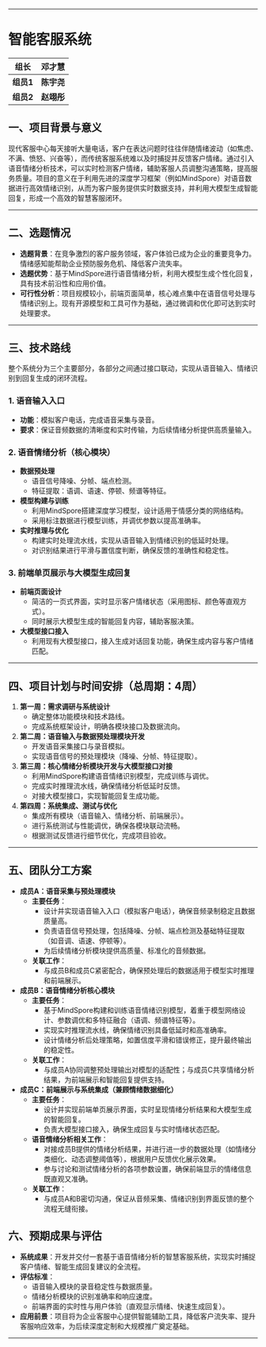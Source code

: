 ------

# 智能客服系统

| 组长      | 邓才慧     |
| --------- | ---------- |
| **组员1** | **陈宇尧** |
| **组员2** | **赵翊彤** |



## 一、项目背景与意义

现代客服中心每天接听大量电话，客户在表达问题时往往伴随情绪波动（如焦虑、不满、愤怒、兴奋等），而传统客服系统难以及时捕捉并反馈客户情绪。通过引入语音情绪分析技术，可以实时检测客户情绪，辅助客服人员调整沟通策略，提高服务质量。项目的意义在于利用先进的深度学习框架（例如MindSpore）对语音数据进行高效情绪识别，从而为客户服务提供实时数据支持，并利用大模型生成智能回复，形成一个高效的智慧客服闭环。

------

## 二、选题情况

- **选题背景**：在竞争激烈的客户服务领域，客户体验已成为企业的重要竞争力。情绪感知能帮助企业预防服务危机、降低客户流失率。
- **选题优势**：基于MindSpore进行语音情绪分析，利用大模型生成个性化回复，具有技术前沿性和应用价值。
- **可行性分析**：项目规模较小，前端页面简单，核心难点集中在语音信号处理与情绪识别上。现有开源模型和工具可作为基础，通过微调和优化即可达到实时处理要求。

------

## 三、技术路线

整个系统分为三个主要部分，各部分之间通过接口联动，实现从语音输入、情绪识别到回复生成的闭环流程。

### 1. 语音输入入口

- **功能**：模拟客户电话，完成语音采集与录音。
- **要求**：保证音频数据的清晰度和实时传输，为后续情绪分析提供高质量输入。

### 2. 语音情绪分析（核心模块）

- **数据预处理**
  - 语音信号降噪、分帧、端点检测。
  - 特征提取：语调、语速、停顿、频谱等特征。
- **模型构建与训练**
  - 利用MindSpore搭建深度学习模型，设计适用于情感分类的网络结构。
  - 采用标注数据进行模型训练，并调优参数以提高准确率。
- **实时推理与优化**
  - 构建实时处理流水线，实现从语音输入到情绪识别的低延时处理。
  - 对识别结果进行平滑与置信度判断，确保反馈的准确性和稳定性。

### 3. 前端单页展示与大模型生成回复

- **前端页面设计**
  - 简洁的一页式界面，实时显示客户情绪状态（采用图标、颜色等直观方式）。
  - 同时展示大模型生成的智能回复内容，辅助客服决策。
- **大模型接口接入**
  - 利用现有大模型接口，接入生成对话回复功能，确保生成内容与客户情绪匹配。

------

## 四、项目计划与时间安排（总周期：4周）

1. **第一周：需求调研与系统设计**
   - 确定整体功能模块和技术路线。
   - 完成系统框架设计，明确各模块接口及数据流向。
2. **第二周：语音输入与数据预处理模块开发**
   - 开发语音采集接口与录音模拟。
   - 实现语音信号的预处理模块（降噪、分帧、特征提取）。
3. **第三周：核心情绪分析模块开发与大模型接口对接**
   - 利用MindSpore构建语音情绪识别模型，完成训练与调优。
   - 完成实时推理流水线，确保情绪分析低延时反馈。
   - 对接大模型接口，实现智能回复生成功能。
4. **第四周：系统集成、测试与优化**
   - 集成所有模块（语音输入、情绪分析、前端展示）。
   - 进行系统测试与性能调优，确保各模块联动流畅。
   - 根据测试反馈进行细节优化，完成项目验收。

------

## 五、团队分工方案

- **成员A：语音采集与预处理模块**
  - **主要任务**：
    - 设计并实现语音输入入口（模拟客户电话），确保音频录制稳定且数据质量高。
    - 负责语音信号预处理，包括降噪、分帧、端点检测及基础特征提取（如音调、语速、停顿等）。
    - 为后续情绪分析模块提供高质量、标准化的音频数据。
  - **关联工作**：
    - 与成员B和成员C紧密配合，确保预处理后的数据适用于模型实时推理和前端展示。
- **成员B：语音情绪分析核心模块**
  - **主要任务**：
    - 基于MindSpore构建和训练语音情绪识别模型，着重于模型网络设计、参数调优和多特征融合（语调、频谱特征等）。
    - 实现实时推理流水线，确保情绪识别具备低延时和高准确率。
    - 设计情绪分析后处理策略，如置信度平滑和错误修正，提升最终输出的稳定性。
  - **关联工作**：
    - 与成员A协同调整预处理输出对模型的适配性；与成员C共享情绪分析结果，为前端展示和智能回复提供支持。
- **成员C：前端展示与系统集成（兼顾情绪数据细化）**
  - **主要任务**：
    - 设计并实现前端单页展示界面，实时呈现情绪分析结果和大模型生成的智能回复。
    - 负责大模型接口接入，确保生成回复与实时情绪状态匹配。
  - **语音情绪分析相关工作**：
    - 对接成员B提供的情绪分析结果，并进行进一步的数据处理（如情绪分类细化、动态调整阈值等），根据用户反馈优化展示效果。
    - 参与讨论和测试情绪分析的各项参数设置，确保前端显示的情绪信息既直观又准确。
  - **关联工作**：
    - 与成员A和B密切沟通，保证从音频采集、情绪识别到界面反馈的整个流程无缝衔接。

## 六、预期成果与评估

- **系统成果**：开发并交付一套基于语音情绪分析的智慧客服系统，实现实时捕捉客户情绪、智能生成回复建议的全流程。
- **评估标准**：
  - 语音输入模块的录音稳定性与数据质量。
  - 情绪分析模块的识别准确率和响应速度。
  - 前端界面的实时性与用户体验（直观显示情绪、快速生成回复）。
- **应用前景**：项目将为企业客服中心提供智能辅助工具，降低客户流失率、提升客服响应效率，为后续深度定制和大规模推广奠定基础。

------

